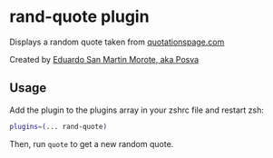 # rand-quote plugin

Displays a random quote taken from [quotationspage.com](http://www.quotationspage.com/random.php)

Created by [Eduardo San Martin Morote, aka Posva](https://posva.github.io)

## Usage

Add the plugin to the plugins array in your zshrc file and restart zsh:

```zsh
plugins=(... rand-quote)
```

Then, run `quote` to get a new random quote.
